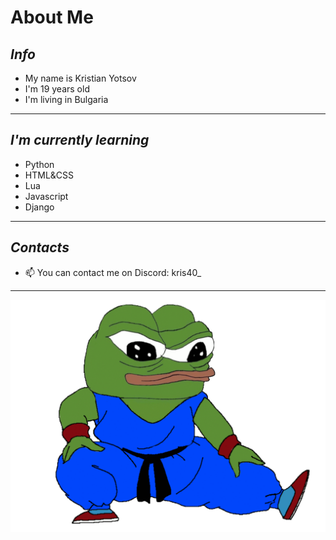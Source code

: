 # **About Me**
## _Info_

* My name is Kristian Yotsov
* I'm 19 years old
* I'm living in Bulgaria 
---
## _I'm currently learning_

* Python
* HTML&CSS
* Lua
* Javascript
* Django
---
## _Contacts_

- 📫 You can contact me on Discord: kris40_
---

![ Alt text](pepefrg-55.gif)
<!--
**Kristian-Y/Kristian-Y** is a ✨ _special_ ✨ repository because its `README.md` (this file) appears on your GitHub profile.

Here are some ideas to get you started:

- 🔭 I’m currently working on ...
- 🌱 I’m currently learning ...
- 👯 I’m looking to collaborate on ...
- 🤔 I’m looking for help with ...
- 💬 Ask me about ...
- 📫 How to reach me: ...
- 😄 Pronouns: ...
- ⚡ Fun fact: ...
-->
